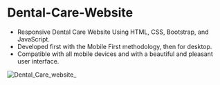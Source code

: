 # Dental-Care-Website

- Responsive Dental Care Website Using HTML, CSS, Bootstrap, and JavaScript.
- Developed first with the Mobile First methodology, then for desktop.
- Compatible with all mobile devices and with a beautiful and pleasant user interface.

![Dental_Care_website_](https://github.com/user-attachments/assets/2de9b012-f49c-4e3e-92ed-002a1dac968a)
